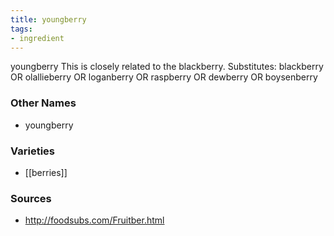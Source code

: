 ```yaml
---
title: youngberry
tags:
- ingredient
---
```

youngberry This is closely related to the blackberry. Substitutes: blackberry OR olallieberry OR loganberry OR raspberry OR dewberry OR boysenberry

### Other Names

* youngberry

### Varieties

* [[berries]]

### Sources
* http://foodsubs.com/Fruitber.html
